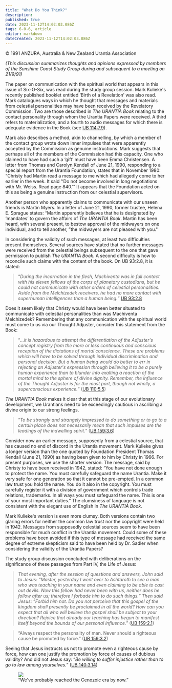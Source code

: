 ```yaml
---
title: "What Do You Think?"
description: 
published: true
date: 2023-11-12T14:02:03.086Z
tags: 6-0-6, article
editor: markdown
dateCreated: 2023-11-12T14:02:03.086Z
---
```


<p class="v-card v-sheet theme--light gray lighten-3 px-2 py-1">© 1991 ANZURA, Australia & New Zealand Urantia Association</p>

_(This discussion summarizes thoughts and opinions expressed by members of the Sunshine Coast Study Group during and subsequent to a meeting on 21/9/91)_

The paper on communication with the spiritual world that appears in this issue of Six-O-Six, was read during the study group session. Mark Kulieke's recently published booklet entitled ‘Birth of a Revelation’ was also read. Mark catalogues ways in which he thought that messages and materials from celestial personalities may have been received by the Revelatory Commission. Two are those described in _The URANTIA Book_ relating to the contact personality through whom the Urantia Papers were received. A third refers to materialization, and a fourth to audio messages for which there is adequate evidence in the Book (see [UB 114:7.9](/en/The_Urantia_Book/114#p7_9)).

Mark also describes a method, akin to channelling, by which a member of the contact group wrote down inner impulses that were apparently accepted by the Commission as genuine instructions. Mark suggests that perhaps all of the members of the Commission had this capacity. One who claimed to have had such a ‘gift’ must have been Emma Christensen. A letter from Thomas and Carolyn Kendall of June 21, 1990, responding to a special report from the Urantia Foundation, states that in November 1980: “Christy had Martin read a message to me which had allegedly come to her earlier in the week. It said '‘Do not become involved in long negotiations with Mr. Weiss. Read page 840.’” It appears that the Foundation acted on this as being a genuine instruction from our celestial supervisors.

Another person who apparently claims to communicate with our unseen friends is Martin Myers. In a letter of June 21, 1990, former trustee, Helena E. Sprague states: “Martin apparently believes that he is designated by ‘mandates’ to govern the affairs of _The URANTIA Book_. Martin has been heard, with several present, to bestow approval of the midwayers on one individual, and to tell another, ”the midwayers are not pleased with you."

In considering the validity of such messages, at least two difficulties present themselves. Several sources have stated that no further messages were received from the celestial beings subsequent to the one that gave permission to publish _The URANTIA Book_. A second difficulty is how to reconcile such claims with the content of the book. On UB 93:2.8, it is stated:

> “_During the incarnation in the flesh, Machiventa was in full contact with his eleven fellows of the corps of planetary custodians, but he could not communicate with other orders of celestial personalities. Aside from the Melchizedek receivers, he had no more contact with superhuman intelligences than a human being._” [UB 93:2.8](/en/The_Urantia_Book/93#p2_8)

Does it seem likely that Christy would have been better situated to communicate with celestial personalities than was Machiventa Melchizedek? Remembering that any communication with the spiritual world must come to us via our Thought Adjuster, consider this statement from the Book:

> “_...it is hazardous to attempt the differentiation of the Adjuster's concept registry from the more or less continuous and conscious reception of the dictations of mortal conscience. These are problems which will have to be solved through individual discrimination and personal decision. But a human being would do better to err in rejecting an Adjuster's expression through believing it to be a purely human experience than to blunder into exalting a reaction of the mortal mind to the sphere of divine dignity. Remember, the influence of the Thought Adjuster is for the most part, though not wholly, a superconscious experience._” ([UB 110:5.5](/en/The_Urantia_Book/110#p5_5))

_The URANTIA Book_ makes it clear that at this stage of our evolutionary development, we Urantians need to be exceedingly cautious in ascribing a divine origin to our strong feelings.

> “_To be strongly and strangely impressed to do something or to go to a certain place does not necessarily mean that such impulses are the leadings of the indwelling spirit._” ([UB 159:3.6](/en/The_Urantia_Book/159#p3_6))

Consider now an earlier message, supposedly from a celestial source, that has caused no end of discord in the Urantia movement. Mark Kulieke gives a longer version than the one quoted by Foundation President Thomas Kendall (June 21, 1990) as having been given to him by Christy in 1966. For present purposes, we use the shorter version. The message, said by Christy to have been received in 1942, stated: “You have not done enough to protect the name. You must carefully safeguard the name Urantia. Make it very safe for one generation so that it cannot be pre-empted. In a common law trust you hold the name. You do it also in the copyright. You must carefully register it with a division of government which controls trade relations, trademarks. In all ways you must safeguard the name. This is one of your most important duties.” The clumsiness of language is not consistent with the elegant use of English in _The URANTIA Book_.

Mark Kulieke's version is even more clumsy. Both versions contain two glaring errors for neither the common law trust nor the copyright were held in 1942. Messages from supposedly celestial sources seem to have been responsible for much conflict in the Urantia movement. Could some of these problems have been avoided if this type of message had received the same degree of extreme skepticism said to have been held by Dr. Sadler when considering the validity of the Urantia Papers?

The study group discussion concluded with deliberations on the significance of these passages from Part IV, the Life of Jesus:

> _That evening, after the session of questions and answers, John said to Jesus: “Master, yesterday I went over to Ashtaroth to see a man who was teaching in your name and even claiming to be able to cast out devils. Now this fellow had never been with us, neither does he follow after us; therefore I forbade him to do such things.” Then said Jesus: “Forbid him not. Do you not perceive that this gospel of the kingdom shall presently be proclaimed in all the world? How can you expect that all who will believe the gospel shall be subject to your direction? Rejoice that already our teaching has begun to manifest itself beyond the bounds of our personal influence.”_ ([UB 159:2.1](/en/The_Urantia_Book/159#p2_1))

> “Always respect the personality of man. Never should a righteous cause be promoted by force.” ([UB 159:3.2](/en/The_Urantia_Book/159#p3_2))

Seeing that Jesus instructs us not to promote even a righteous cause by force, how can one justify the promotion by force of causes of dubious validity? And did not Jesus say: “_Be willing to suffer injustice rather than to go to law among yourselves._” ([UB 140:3.14](/en/The_Urantia_Book/140#p3_14))

<figure id="Figure_3" class="image urantiapedia" alt="cartoon">
<img src="/image/article/606/cartoon6.jpg">
<figcaption>“We've probably reached the Cenozoic era by now.”</figcaption>
</figure>

